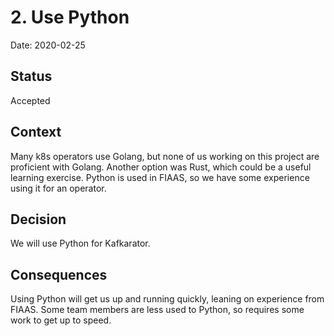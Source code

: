 # 2. Use Python

Date: 2020-02-25

## Status

Accepted

## Context

Many k8s operators use Golang, but none of us working on this project are proficient with Golang.
Another option was Rust, which could be a useful learning exercise.
Python is used in FIAAS, so we have some experience using it for an operator.

## Decision

We will use Python for Kafkarator.

## Consequences

Using Python will get us up and running quickly, leaning on experience from FIAAS.
Some team members are less used to Python, so requires some work to get up to speed.

